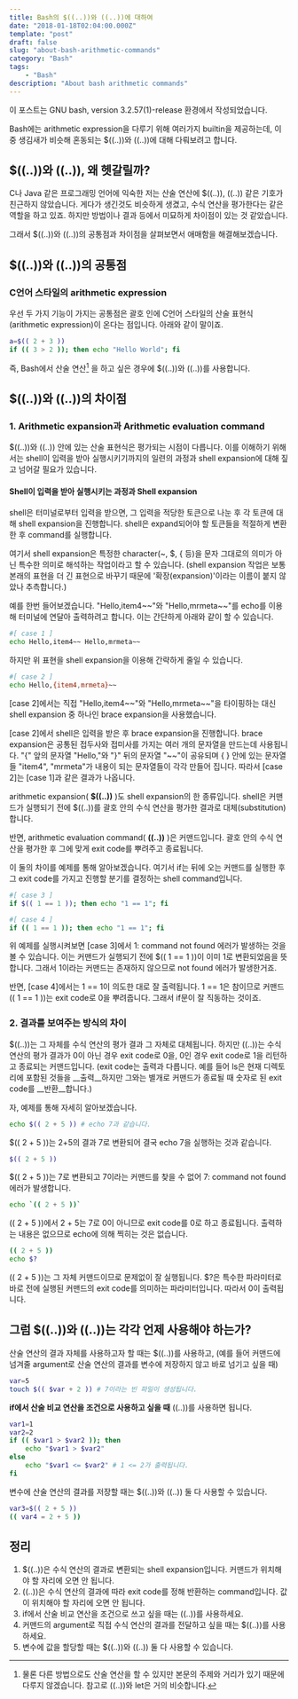 ```yaml
---
title: Bash의 $((..))와 ((..))에 대하여
date: "2018-01-18T02:04:00.000Z"
template: "post"
draft: false
slug: "about-bash-arithmetic-commands"
category: "Bash"
tags:
    - "Bash"
description: "About bash arithmetic commands"
---
```


이 포스트는 GNU bash, version 3.2.57(1)-release 환경에서 작성되었습니다.

Bash에는 arithmetic expression을 다루기 위해 여러가지 builtin을 제공하는데, 이 중 생김새가 비슷해 혼동되는 $((..))와 ((..))에 대해 다뤄보려고 합니다.

## $((..))와 ((..)), 왜 헷갈릴까?

C나 Java 같은 프로그래밍 언어에 익숙한 저는 산술 연산에 $((..)), ((..)) 같은 기호가 친근하지 않았습니다.
게다가 생긴것도 비슷하게 생겼고, 수식 연산을 평가한다는 같은 역할을 하고 있죠. 하지만 방법이나 결과 등에서 미묘하게 차이점이 있는 것 같았습니다.

그래서 $((..))와 ((..))의 공통점과 차이점을 살펴보면서 애매함을 해결해보겠습니다.

## $((..))와 ((..))의 공통점

### C언어 스타일의 arithmetic expression

우선 두 가지 기능이 가지는 공통점은 괄호 인에 C언어 스타일의 산술 표현식(arithmetic expression)이 온다는 점입니다. 아래와 같이 말이죠.

```Bash
a=$(( 2 + 3 ))
if (( 3 > 2 )); then echo "Hello World"; fi
```

즉, Bash에서 산술 연산[^1] 을 하고 싶은 경우에 $((..))와 ((..))를 사용합니다.

## $((..))와 ((..))의 차이점

### 1. Arithmetic expansion과 Arithmetic evaluation command

$((..))와 ((..)) 안에 있는 산술 표현식은 평가되는 시점이 다릅니다.
이를 이해하기 위해서는 shell이 입력을 받아 실행시키기까지의 일련의 과정과 shell expansion에 대해 짚고 넘어갈 필요가 있습니다.

#### Shell이 입력을 받아 실행시키는 과정과 Shell expansion

shell은 터미널로부터 입력을 받으면, 그 입력을 적당한 토큰으로 나눈 후 각 토큰에 대해 shell expansion을 진행합니다.
shell은 expand되어야 할 토큰들을 적절하게 변환한 후 command를 실행합니다.

여기서 shell expansion은 특정한 character(~, $, { 등)을 문자 그대로의 의미가 아닌 특수한 의미로 해석하는 작업이라고 할 수 있습니다.
(shell expansion 작업은 보통 본래의 표현을 더 긴 표현으로 바꾸기 때문에 '확장(expansion)'이라는 이름이 붙지 않았나 추측합니다.)

예를 한번 들어보겠습니다.
"Hello,item4\~\~"와 "Hello,mrmeta\~\~"를 echo를 이용해 터미널에 연달아 출력하려고 합니다.
이는 간단하게 아래와 같이 할 수 있습니다.

```Bash
#[ case 1 ]
echo Hello,item4~~ Hello,mrmeta~~
```

하지만 위 표현을 shell expansion을 이용해 간략하게 줄일 수 있습니다.

```Bash
#[ case 2 ]
echo Hello,{item4,mrmeta}~~
```

[case 2]에서는 직접 "Hello,item4\~\~"와 "Hello,mrmeta\~\~"을 타이핑하는 대신 shell expansion 중 하나인 brace expansion을 사용했습니다.

[case 2]에서 shell은 입력을 받은 후 brace expansion을 진행합니다.
brace expansion은 공통된 접두사와 접미사를 가지는 여러 개의 문자열을 만드는데 사용됩니다.
"{" 앞의 문자열 "Hello,"와 "}" 뒤의 문자열 "\~\~"이 공유되며 { } 안에 있는 문자열들 "item4", "mrmeta"가 내용이 되는 문자열들이 각각 만들어 집니다.
따라서 [case 2]는 [case 1]과 같은 결과가 나옵니다.

arithmetic expansion( __$((..))__ )도 shell expansion의 한 종류입니다.
shell은 커맨드가 실행되기 전에 $((..))를 괄호 안의 수식 연산을 평가한 결과로 대체(substitution)합니다.

반면, arithmetic evaluation command( __((..))__ )은 커맨드입니다.
괄호 안의 수식 연산을 평가한 후 그에 맞게 exit code를 뿌려주고 종료됩니다.

이 둘의 차이를 예제를 통해 알아보겠습니다.
여기서 if는 뒤에 오는 커맨드를 실행한 후 그 exit code를 가지고 진행할 분기를 결정하는 shell command입니다.

```Bash
#[ case 3 ]
if $(( 1 == 1 )); then echo "1 == 1"; fi

#[ case 4 ]
if (( 1 == 1 )); then echo "1 == 1"; fi
```

위 예제를 실행시켜보면 [case 3]에서 1: command not found 에러가 발생하는 것을 볼 수 있습니다.
이는 커맨드가 실행되기 전에 $(( 1 == 1 ))이 이미 1로 변환되었음을 뜻합니다.
그래서 1이라는 커맨드는 존재하지 않으므로 not found 에러가 발생한거죠.

반면, [case 4]에서는 1 == 1이 의도한 대로 잘 출력됩니다.
1 == 1은 참이므로 커맨드 (( 1 == 1 ))는 exit code로 0을 뿌려줍니다.
그래서 if문이 잘 직동하는 것이죠.

### 2. 결과를 보여주는 방식의 차이

$((..))는 그 자체를 수식 연산의 평가 결과 그 자체로 대체됩니다.
하지만 ((..))는 수식 연산의 평가 결과가 0이 아닌 경우 exit code로 0을, 0인 경우 exit code로 1을 리턴하고 종료되는 커맨드입니다.
(exit code는 출력과 다릅니다. 예를 들어 ls은 현재 디렉토리에 포함된 것들을 __출력__하지만 그와는 별개로 커맨드가 종료될 때 숫자로 된 exit code를 __반환__합니다.)

자, 예제를 통해 자세히 알아보겠습니다.

```Bash
echo $(( 2 + 5 )) # echo 7과 같습니다.
```

$(( 2 + 5 ))는 2+5의 결과 7로 변환되어 결국 echo 7을 실행하는 것과 같습니다.

```Bash
$(( 2 + 5 ))
```

$(( 2 + 5 ))는 7로 변환되고 7이라는 커맨드를 찾을 수 없어 7: command not found 에러가 발생합니다.

```Bash
echo `(( 2 + 5 ))`
```

(( 2 + 5 ))에서 2 + 5는 7로 0이 아니므로 exit code를 0로 하고 종료됩니다. 출력하는 내용은 없으므로 echo에 의해 찍히는 것은 없습니다.

```Bash
(( 2 + 5 ))
echo $?
```

(( 2 + 5 ))는 그 자체 커맨드이므로 문제없이 잘 실행됩니다.
$?은 특수한 파라미터로 바로 전에 실행된 커맨드의 exit code를 의미하는 파라미터입니다. 따라서 0이 출력됩니다.

## 그럼 $((..))와 ((..))는 각각 언제 사용해야 하는가?

산술 연산의 결과 자체를 사용하고자 할 때는 $((..))를 사용하고,
(예를 들어 커맨드에 넘겨줄 argument로 산술 연산의 결과를 변수에 저장하지 않고 바로 넘기고 싶을 때)

```Bash
var=5
touch $(( $var + 2 )) # 7이라는 빈 파일이 생성됩니다.
```

__if에서 산술 비교 연산을 조건으로 사용하고 싶을 때__ ((..))를 사용하면 됩니다.

```Bash
var1=1
var2=2
if (( $var1 > $var2 )); then
    echo "$var1 > $var2"
else
    echo "$var1 <= $var2" # 1 <= 2가 출력됩니다.
fi
```

변수에 산술 연산의 결과를 저장할 때는 $((..))와 ((..)) 둘 다 사용할 수 있습니다.

```Bash
var3=$(( 2 + 5 ))
(( var4 = 2 + 5 ))
```

## 정리

1. $((..))은 수식 연산의 결과로 변환되는 shell expansion입니다. 커맨드가 위치해야 할 자리에 오면 안 됩니다.
2. ((..))은 수식 연산의 결과에 따라 exit code를 정해 반환하는 command입니다. 값이 위치해야 할 자리에 오면 안 됩니다.
3. if에서 산술 비교 연산을 조건으로 쓰고 싶을 때는 ((..))를 사용하세요.
4. 커맨드의 argument로 직접 수식 연산의 결과를 전달하고 싶을 때는 $((..))를 사용하세요.
5. 변수에 값을 할당할 때는 $((..))와 ((..)) 둘 다 사용할 수 있습니다.

[^1]: 물론 다른 방법으로도 산술 연산을 할 수 있지만 본문의 주제와 거리가 있기 때문에 다루지 않겠습니다. 참고로 ((..))와 let은 거의 비슷합니다.
